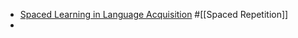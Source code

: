 - [Spaced Learning in Language Acquisition](https://www.researchgate.net/publication/353214859_Spaced_learning_A_review_on_the_use_of_spaced_learning_in_language_teaching_and_learning) #[[Spaced Repetition]]
-